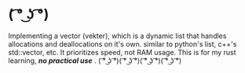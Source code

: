 # ( ͡° ͜ʖ ͡°)

Implementing a vector (vekter), which is a dynamic list that handles allocations and deallocations on it's own. similar to python's list, c++'s std::vector, etc.
It prioritizes speed, not RAM usage.
This is for my rust learning, ***no practical use*** . ( ͡° ͜ʖ ͡°)( ͡° ͜ʖ ͡°)( ͡° ͜ʖ ͡°)( ͡° ͜ʖ ͡°)
